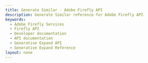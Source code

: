 ```yaml
---
title: Generate Similar - Adobe Firefly API
description: Generate Similar reference for Adobe Firefly API
keywords:
  - Adobe Firefly Services
  - Firefly API
  - Developer documentation
  - API documentation
  - Generative Expand API
  - Generative Expand Reference
layout: none
---
```


<RedoclyAPIBlock src="/firefly-services/docs/generate_object_composite_v3.json" width="600px" disableSidebar />
